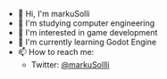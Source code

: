 - 👋 Hi, I'm markuSolli
- 📖 I'm studying computer engineering
- 👀 I'm interested in game development
- 🌱 I'm currently learning Godot Engine
- 📫 How to reach me:
  - Twitter: [@markuSollli](https://twitter.com/markuSollli)
